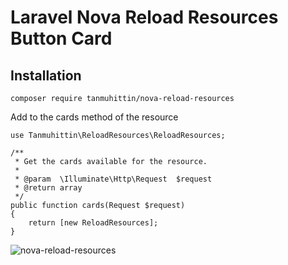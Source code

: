 # Laravel Nova Reload Resources Button Card
## Installation
``` composer require tanmuhittin/nova-reload-resources ```

Add to the cards method of the resource

```
use Tanmuhittin\ReloadResources\ReloadResources;

/**
 * Get the cards available for the resource.
 *
 * @param  \Illuminate\Http\Request  $request
 * @return array
 */
public function cards(Request $request)
{
    return [new ReloadResources];
}
```

<img src="http://muhittintan.com/nova-reload-resources.png" alt="nova-reload-resources" />